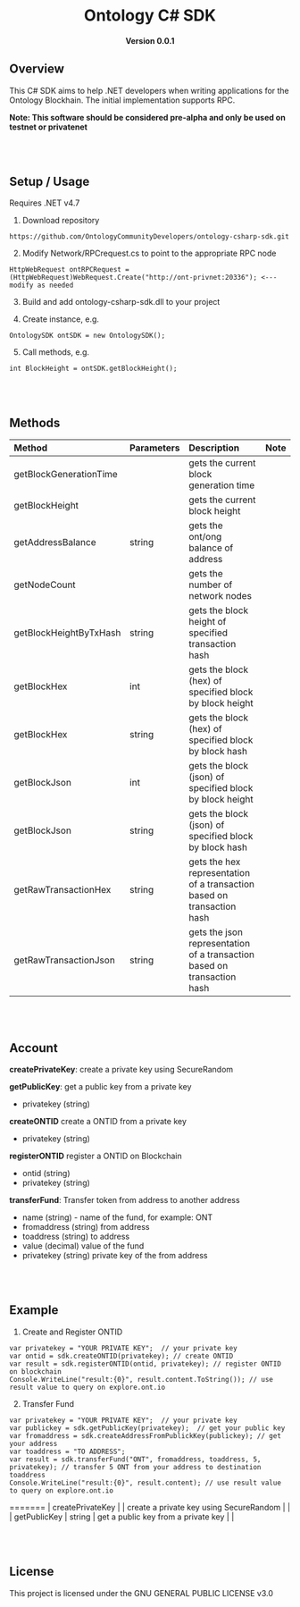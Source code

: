 <h1 align="center">Ontology C# SDK </h1>
<h4 align="center">Version 0.0.1 </h4>

## Overview

This C# SDK aims to help .NET developers when writing applications for the Ontology Blockhain.  The initial implementation supports RPC.

<b> Note: This software should be considered pre-alpha and only be used on testnet or privatenet </b>

<br><br>
## Setup / Usage

Requires .NET v4.7

1. Download repository
```
https://github.com/OntologyCommunityDevelopers/ontology-csharp-sdk.git
```
2. Modify Network/RPCrequest.cs to point to the appropriate RPC node
```
HttpWebRequest ontRPCRequest = (HttpWebRequest)WebRequest.Create("http://ont-privnet:20336"); <--- modify as needed
```
3. Build and add ontology-csharp-sdk.dll to your project

4. Create instance, e.g.
```
OntologySDK ontSDK = new OntologySDK();
```
5. Call methods, e.g.
```
int BlockHeight = ontSDK.getBlockHeight();
```

<br><br>
## Methods

| Method | Parameters | Description | Note |
| :---| :---| :---| :---|
| getBlockGenerationTime |  | gets the current block generation time |  |
| getBlockHeight |  | gets the current block height | |
| getAddressBalance | string | gets the ont/ong balance of address |  |
| getNodeCount |  | gets the number of network nodes |  |
| getBlockHeightByTxHash | string | gets the block height of specified transaction hash |  |
| getBlockHex | int | gets the block (hex) of specified block by block height | |
| getBlockHex | string | gets the block (hex) of specified block by block hash | |
| getBlockJson | int | gets the block (json) of specified block by block height| |
| getBlockJson | string | gets the block (json) of specified block by block hash | |
| getRawTransactionHex | string | gets the hex representation of a transaction based on transaction hash | |
| getRawTransactionJson | string | gets the json representation of a transaction based on transaction hash | |



<br><br>
## Account

<b>createPrivateKey</b>: create a private key using SecureRandom

<b>getPublicKey</b>: get a public key from a private key
- privatekey (string)


<b>createONTID</b> create a ONTID from a private key
- privatekey (string)

<b>registerONTID</b> register a ONTID on Blockchain
- ontid (string)
- privatekey (string)

<b>transferFund</b>: Transfer token from address to another address
- name (string) - name of the fund, for example: ONT
- fromaddress (string) from address
- toaddress (string) to address
- value (decimal) value of the fund
- privatekey (string) private key of the from address

<br><br>
## Example

1. Create and Register ONTID
```
var privatekey = "YOUR PRIVATE KEY";  // your private key
var ontid = sdk.createONTID(privatekey); // create ONTID
var result = sdk.registerONTID(ontid, privatekey); // register ONTID on blockchain
Console.WriteLine("result:{0}", result.content.ToString()); // use result value to query on explore.ont.io
```

2. Transfer Fund
```
var privatekey = "YOUR PRIVATE KEY";  // your private key
var publickey = sdk.getPublicKey(privatekey);  // get your public key
var fromaddress = sdk.createAddressFromPublickKey(publickey); // get your address
var toaddress = "TO ADDRESS";
var result = sdk.transferFund("ONT", fromaddress, toaddress, 5, privatekey); // transfer 5 ONT from your address to destination toaddress
Console.WriteLine("result:{0}", result.content); // use result value to query on explore.ont.io
```

=======
| createPrivateKey |  | create a private key using SecureRandom  | |
| getPublicKey | string | get a public key from a private key  | |


<br><br>
## License

This project is licensed under the GNU GENERAL PUBLIC LICENSE v3.0
